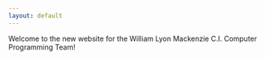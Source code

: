 ```yaml
---
layout: default
---
```


Welcome to the new website for the William Lyon Mackenzie C.I. Computer Programming Team!
